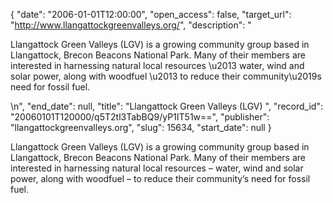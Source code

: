 {
  "date": "2006-01-01T12:00:00", 
  "open_access": false, 
  "target_url": "http://www.llangattockgreenvalleys.org/", 
  "description": "<p>Llangattock Green Valleys (LGV) is a growing community group based in Llangattock, Brecon Beacons National Park. Many of their members are interested in harnessing natural local resources \u2013  water, wind and solar power, along with woodfuel \u2013 to reduce their community\u2019s need for fossil fuel.</p>\n", 
  "end_date": null, 
  "title": "Llangattock Green Valleys (LGV) ", 
  "record_id": "20060101T120000/q5T2tl3TabBQ9/yP1IT51w==", 
  "publisher": "llangattockgreenvalleys.org", 
  "slug": 15634, 
  "start_date": null
}

<p>Llangattock Green Valleys (LGV) is a growing community group based in Llangattock, Brecon Beacons National Park. Many of their members are interested in harnessing natural local resources –  water, wind and solar power, along with woodfuel – to reduce their community’s need for fossil fuel.</p>
